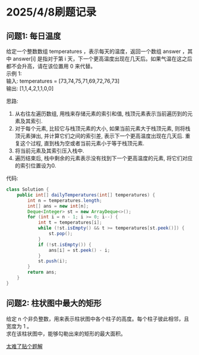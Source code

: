 # 2025/4/8刷题记录

## 问题1: 每日温度
  给定一个整数数组 temperatures ，表示每天的温度，返回一个数组 answer ，其中 answer[i] 是指对于第 i 天，下一个更高温度出现在几天后。如果气温在这之后都不会升高，请在该位置用 0 来代替。  
  示例 1:    
  输入: temperatures = [73,74,75,71,69,72,76,73]    
  输出: [1,1,4,2,1,1,0,0]     

思路:   
  1. 从右往左遍历数组, 用栈来存储元素的索引和值, 栈顶元素表示当前遍历到的元素及其索引.   
  2. 对于每个元素, 比较它与栈顶元素的大小, 如果当前元素大于栈顶元素, 则将栈顶元素弹出, 并计算它们之间的索引差, 表示下一个更高温度出现在几天后. 重复这个过程, 直到栈为空或者当前元素小于等于栈顶元素.   
  3. 将当前元素及其索引压入栈中.   
  4. 遍历结束后, 栈中剩余的元素表示没有找到下一个更高温度的元素, 将它们对应的索引位置设为0.  

代码:
```java
class Solution {
    public int[] dailyTemperatures(int[] temperatures) {
        int n = temperatures.length;
        int[] ans = new int[n];
        Deque<Integer> st = new ArrayDeque<>();
        for (int i = n - 1; i >= 0; i--) {
            int t = temperatures[i];
            while (!st.isEmpty() && t >= temperatures[st.peek()]) {
                st.pop();
            }
            if (!st.isEmpty()) {
                ans[i] = st.peek() - i;
            }
            st.push(i);
        }
        return ans;
    }
}
```

## 问题2: 柱状图中最大的矩形
  给定 n 个非负整数，用来表示柱状图中各个柱子的高度。每个柱子彼此相邻，且宽度为 1 。  
  求在该柱状图中，能够勾勒出来的矩形的最大面积。  

[太难了贴个题解](https://leetcode.cn/problems/largest-rectangle-in-histogram/solutions/2695467/dan-diao-zhan-fu-ti-dan-pythonjavacgojsr-89s7/?envType=study-plan-v2&envId=top-100-liked)
